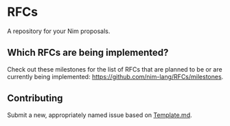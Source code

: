 # RFCs

A repository for your Nim proposals.

## Which RFCs are being implemented?

Check out these milestones for the list of RFCs that are planned to be or are currently being implemented: https://github.com/nim-lang/RFCs/milestones.


## Contributing

Submit a new, appropriately named issue based on [Template.md](Template.md).
